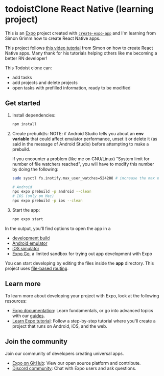 # todoistClone React Native (learning project)

This is an [Expo](https://expo.dev) project created with
[`create-expo-app`](https://www.npmjs.com/package/create-expo-app) and I'm
learning from Simon Grimm how to create React Native apps.

This project follows
[this video tutorial](https://www.youtube.com/watch?v=_k5v0KOfNZ0) from Simon on
how to create React Native apps. Many thank for his tutorials helping others
like me becoming a better RN developer!

This Todoist clone can:

- add tasks
- add projects and delete projects
- open tasks with prefilled information, ready to be modified

## Get started

1. Install dependencies:

   ```bash
   npm install
   ```
2. Create prebuild/s: NOTE: if Android Studio tells you about an **env
   variable** that could affect emulator performance, unset it or delete it (as
   said in the message of Android Studio) before attempting to make a prebuild.

   If you encounter a problem (like me on GNU/Linux) "System limit for number of
   file watchers reached", you will have to modify this number by doing the
   following:
   ```sh
   sudo sysctl fs.inotify.max_user_watches=524288 # increase the max number temporarely, not a permanent solution
   ```

   ```sh
   # Android
   npx expo prebuild -p android --clean
   # IOS (only on Mac)
   npx expo prebuild -p ios --clean
   ```

3. Start the app:

   ```bash
   npx expo start
   ```

In the output, you'll find options to open the app in a

- [development build](https://docs.expo.dev/develop/development-builds/introduction/)
- [Android emulator](https://docs.expo.dev/workflow/android-studio-emulator/)
- [iOS simulator](https://docs.expo.dev/workflow/ios-simulator/)
- [Expo Go](https://expo.dev/go), a limited sandbox for trying out app
  development with Expo

You can start developing by editing the files inside the **app** directory. This
project uses [file-based routing](https://docs.expo.dev/router/introduction).

## Learn more

To learn more about developing your project with Expo, look at the following
resources:

- [Expo documentation](https://docs.expo.dev/): Learn fundamentals, or go into
  advanced topics with our [guides](https://docs.expo.dev/guides).
- [Learn Expo tutorial](https://docs.expo.dev/tutorial/introduction/): Follow a
  step-by-step tutorial where you'll create a project that runs on Android, iOS,
  and the web.

## Join the community

Join our community of developers creating universal apps.

- [Expo on GitHub](https://github.com/expo/expo): View our open source platform
  and contribute.
- [Discord community](https://chat.expo.dev): Chat with Expo users and ask
  questions.
